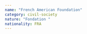 ```yaml
---
name: "French American Foundation"
category: civil-society
nature: "Fondation "
nationality: FRA
---
```

